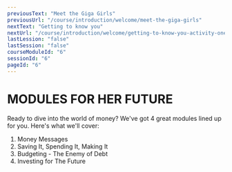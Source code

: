 ```yaml
---
previousText: "Meet the Giga Girls"
previousUrl: "/course/introduction/welcome/meet-the-giga-girls"
nextText: "Getting to know you"
nextUrl: "/course/introduction/welcome/getting-to-know-you-activity-one"
lastLession: "false"
lastSession: "false"
courseModuleId: "6"
sessionId: "6"
pageId: "6"
---
```



# MODULES FOR HER FUTURE

<sparkle-character-intro position="right" character="jen">
Ready to dive into the world of money? We've got 4 great modules lined up for you. Here's what we'll cover: 
</sparkle-character-intro>

1. Money Messages
2. Saving It, Spending It, Making It
3. Budgeting - The Enemy of Debt
4. Investing for The Future

